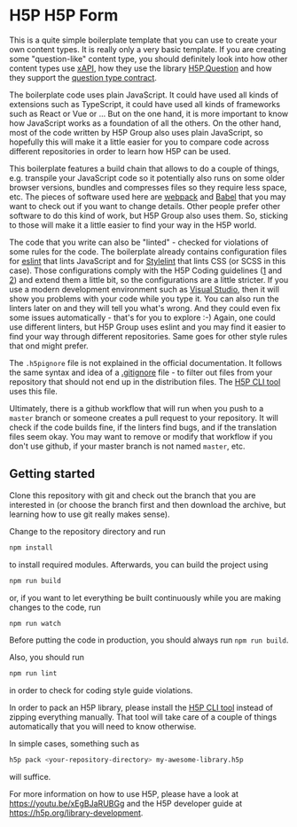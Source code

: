 # H5P H5P Form
This is a quite simple boilerplate template that you can use to create your
own content types. It is really only a very basic template. If you are creating
some "question-like" content type, you should definitely look into how other
content types use [xAPI](https://h5p.org/node/3391), how they use the library
[H5P.Question](https://github.com/h5p/h5p-question) and how they support the
[question type contract](https://h5p.org/documentation/developers/contracts).

The boilerplate code uses plain JavaScript. It could have used all kinds of
extensions such as TypeScript, it could have used all kinds of frameworks such
as React or Vue or ... But on the one hand, it is more important to know how
JavaScript works as a foundation of all the others. On the other hand, most of
the code written by H5P Group also uses plain JavaScript, so hopefully this will
make it a little easier for you to compare code across different repositories in
order to learn how H5P can be used.

This boilerplate features a build chain that allows to do a couple of things,
e.g. transpile your JavaScript code so it potentially also runs on some older
browser versions, bundles and compresses files so they require less space, etc.
The pieces of software used here are [webpack](https://webpack.js.org/) and
[Babel](https://babeljs.io/) that you may want to check out if you want to
change details. Other people prefer other software to do this kind of work, but
H5P Group also uses them. So, sticking to those will make it a little easier
to find your way in the H5P world.

The code that you write can also be "linted" - checked for violations of some
rules for the code. The boilerplate already contains
configuration files for [eslint](https://eslint.org/) that lints JavaScript and
for [Stylelint](https://stylelint.io/) that lints CSS (or SCSS in this case).
Those configurations comply with the H5P Coding guidelines
([1](https://h5p.org/documentation/for-developers/coding-guidelines) and
[2](https://h5p.org/documentation/for-developers/coding-guidelines)) and extend
them a little bit, so the configurations are a little stricter. If you use a modern development environment such as
[Visual Studio](https://visualstudio.microsoft.com/), then it will show you
problems with your code while you type it. You can also run the linters later
on and they will tell you what's wrong. And they could even fix some issues
automatically - that's for you to explore :-) Again, one could use different
linters, but H5P Group uses eslint and you may find it easier to find your way
through different repositories. Same goes for other style rules that ond might
prefer.

The `.h5pignore` file is not explained in the official documentation. It follows
the same syntax and idea of a [.gitignore](https://git-scm.com/docs/gitignore)
file - to filter out files from your repository that should not end up in the
distribution files. The [H5P CLI tool](https://h5p.org/h5p-cli-guide) uses this
file.

Ultimately, there is a github workflow that will run when you push to a `master`
branch or someone creates a pull request to your repository. It will check if
the code builds fine, if the linters find bugs, and if the translation files
seem okay. You may want to remove or modify that workflow if you don't use
github, if your master branch is not named `master`, etc.

## Getting started
Clone this repository with git and check out the branch that you are interested
in (or choose the branch first and then download the archive, but learning
how to use git really makes sense).

Change to the repository directory and run
```bash
npm install
```

to install required modules. Afterwards, you can build the project using
```bash
npm run build
```

or, if you want to let everything be built continuously while you are making
changes to the code, run
```bash
npm run watch
```
Before putting the code in production, you should always run `npm run build`.

Also, you should run
```bash
npm run lint
```
in order to check for coding style guide violations.

In order to pack an H5P library, please install the
[H5P CLI tool](https://h5p.org/h5p-cli-guide) instead of zipping everything
manually. That tool will take care of a couple of things automatically that you
will need to know otherwise.

In simple cases, something such as
```bash
h5p pack <your-repository-directory> my-awesome-library.h5p
```
will suffice.

For more information on how to use H5P, please have a look at
https://youtu.be/xEgBJaRUBGg and the H5P developer guide at
https://h5p.org/library-development.
